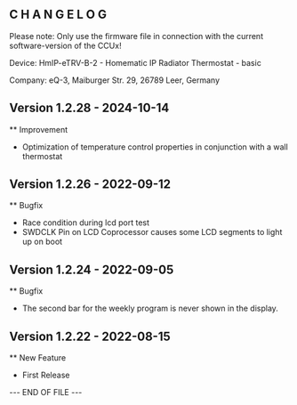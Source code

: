 C H A N G E L O G
-----------------

Please note: Only use the firmware file in connection with the current software-version of the CCUx!

Device:      HmIP-eTRV-B-2 - Homematic IP Radiator Thermostat - basic

Company:     eQ-3, Maiburger Str. 29, 26789 Leer, Germany



Version 1.2.28 - 2024-10-14
--------------------------------------------------------------

** Improvement
   * Optimization of temperature control properties in conjunction with a wall thermostat



Version 1.2.26 - 2022-09-12
--------------------------------------------------------------

** Bugfix
   * Race condition during lcd port test
   * SWDCLK Pin on LCD Coprocessor causes some LCD segments to light up on boot



Version 1.2.24 - 2022-09-05
--------------------------------------------------------------

** Bugfix
   * The second bar for the weekly program is never shown in the display.



Version 1.2.22 - 2022-08-15
--------------------------------------------------------------

** New Feature
   * First Release



--- END OF FILE ---
